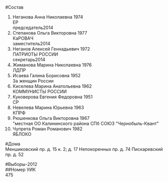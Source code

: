 #Состав  
1. Неганова Анна Николаевна 1974  
    ЕР  
    председатель2014  
2. Степанова Ольга Викторовна 1977  
    КаРОВАЧ  
    заместитель2014  
3. Неганов Алексей Геннадьевич 1972  
    ПАТРИОТЫ РОССИИ  
    секретарь2014  
4. Жиманова Марина Николаевна 1976  
    ЛДПР  
5. Исаева Галина Борисовна 1952  
    За женщин России  
6. Киселева Марина Анатольевна 1962  
    КОММУНИСТЫ РОССИИ  
7. Куковерова Евгения Федоровна 1951  
    СР  
8. Невелева Марина Юрьевна 1963  
    КПРФ  
9. Рюшенкова Ольга Викторовна 1967  
    "местная ОО Калининского района СПб СОЮЗ "Чернобыль-Квант"  
10. Чупрета Роман Романович 1982  
    ЯБЛОКО  
  
#Дома  
Меншиковский пр. д. 15 к. 2; д. 17 Непокоренных пр. д. 74 Пискаревский пр. д. 52  
  
#Выборы-2012  
##Номер УИК  
475  
